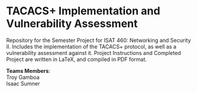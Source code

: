 # TACACS+ Implementation and Vulnerability Assessment
Repository for  the Semester Project for ISAT 460: Networking and Security II. Includes the implementation of the TACACS+ protocol, as well as a vulnerability assessment against it. Project Instructions and Completed Project are written in LaTeX, and compiled in PDF format.

**Teams Members**:   
Troy Gamboa    
Isaac Sumner
